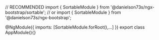 // RECOMMENDED
import { SortableModule } from '@danielson73s/ngx-bootstrap/sortable';
// or
import { SortableModule } from '@danielson73s/ngx-bootstrap';

@NgModule({
  imports: [SortableModule.forRoot(),...]
})
export class AppModule(){}
